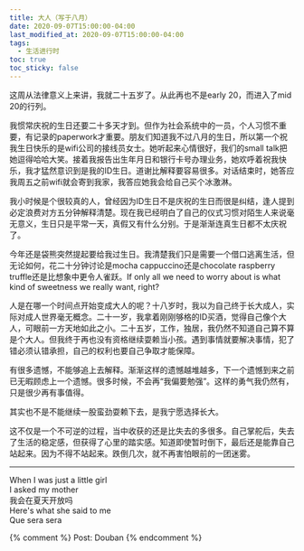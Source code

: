 ```yaml
---
title: 大人（写于八月）
date: 2020-09-07T15:00:00-04:00
last_modified_at: 2020-09-07T15:00:00-04:00
tags:
  - 生活进行时
toc: true
toc_sticky: false
---
```


这周从法律意义上来讲，我就二十五岁了。从此再也不是early 20，而进入了mid 20的行列。

<!--more-->

我惯常庆祝的生日还要二十多天才到。但作为社会系统中的一员，个人习惯不重要，有记录的paperwork才重要。朋友们知道我不过八月的生日，所以第一个祝我生日快乐的是wifi公司的接线员女士。她听起来心情很好，我们的small talk把她逗得哈哈大笑。接着我报告出生年月日和银行卡号办理业务，她欢呼着祝我快乐，我才猛然意识到是我的ID生日。道谢比解释要容易很多。对话结束时，她答应我周五之前wifi就会寄到我家，我答应她我会给自己买个冰激淋。

我小时候是个很较真的人，曾经因为ID生日不是庆祝的生日而很是纠结，逢人提到必定浪费对方五分钟解释清楚。现在我已经明白了自己的仪式习惯对陌生人来说毫无意义，生日只是平常一天，真假又有什么分别。于是渐渐连真生日都不太庆祝了。

今年还是袋熊突然提起要给我过生日。我清楚我们只是需要一个借口逃离生活，但无论如何，花二十分钟讨论是mocha cappuccino还是chocolate raspberry truffle还是比想象中更令人雀跃。If only all we need to worry about is what kind of sweetness we really want, right?

人是在哪一个时间点开始变成大人的呢？十八岁时，我以为自己终于长大成人，实际对成人世界毫无概念。二十一岁，我拿着刚刚够格的ID买酒，觉得自己像个大人，可眼前一方天地如此之小。二十五岁，工作，独居，我仍然不知道自己算不算是个大人。但我终于再也没有资格继续耍赖当小孩。遇到事情就要解决事情，犯了错必须认错承担，自己的权利也要自己争取才能保障。

有很多遗憾，不能够追上去解释。渐渐这样的遗憾越堆越多，下一个遗憾到来之前已无暇顾虑上一个遗憾。很多时候，不会再“我偏要勉强”。这样的勇气我仍然有，只是很少再有事值得。

其实也不是不能继续一股蛮劲耍赖下去，是我宁愿选择长大。

这不仅是一个不可逆的过程，当中收获的还是比失去的多很多。自己掌舵后，失去了生活的稳定感，但获得了心里的踏实感。知道即使暂时倒下，最后还是能靠自己站起来。因为不得不站起来。跌倒几次，就不再害怕眼前的一团迷雾。

---
When I was just a little girl <br>
I asked my mother <br>
我会在夏天开放吗  <br>
Here's what she said to me  <br>
Que sera sera

{% comment %}
Post: Douban
{% endcomment %}